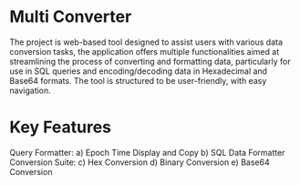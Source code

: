 # Multi Converter
The project is web-based tool designed to assist users with various data conversion tasks, the application offers multiple functionalities aimed at streamlining the process of converting and formatting data, particularly for use in SQL queries and encoding/decoding data in Hexadecimal and Base64 formats. The tool is structured to be user-friendly, with easy navigation.

# Key Features
Query Formatter:
a) Epoch Time Display and Copy b) SQL Data Formatter
Conversion Suite:
c) Hex Conversion d) Binary Conversion e) Base64 Conversion
